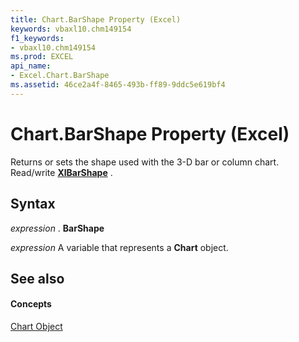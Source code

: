 ```yaml
---
title: Chart.BarShape Property (Excel)
keywords: vbaxl10.chm149154
f1_keywords:
- vbaxl10.chm149154
ms.prod: EXCEL
api_name:
- Excel.Chart.BarShape
ms.assetid: 46ce2a4f-8465-493b-ff89-9ddc5e619bf4
---
```



# Chart.BarShape Property (Excel)

Returns or sets the shape used with the 3-D bar or column chart. Read/write  **[XlBarShape](xlbarshape-enumeration-excel.md)** .


## Syntax

 _expression_ . **BarShape**

 _expression_ A variable that represents a **Chart** object.


## See also


#### Concepts


[Chart Object](chart-object-excel.md)

